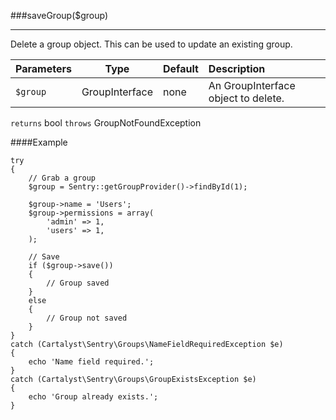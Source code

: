 <a id="saveGroup"></a>
###saveGroup($group)

----------

Delete a group object.  This can be used to update an existing group.

Parameters                   | Type            | Default       | Description
:--------------------------- | :-------------: | :------------ | :--------------
`$group`                     | GroupInterface  | none          | An GroupInterface object to delete.

`returns` bool
`throws`  GroupNotFoundException

####Example

	try
	{
		// Grab a group
		$group = Sentry::getGroupProvider()->findById(1);

		$group->name = 'Users';
		$group->permissions = array(
			'admin' => 1,
			'users' => 1,
		);

		// Save
		if ($group->save())
		{
			// Group saved
		}
		else
		{
			// Group not saved
		}
	}
	catch (Cartalyst\Sentry\Groups\NameFieldRequiredException $e)
	{
		echo 'Name field required.';
	}
	catch (Cartalyst\Sentry\Groups\GroupExistsException $e)
	{
		echo 'Group already exists.';
	}